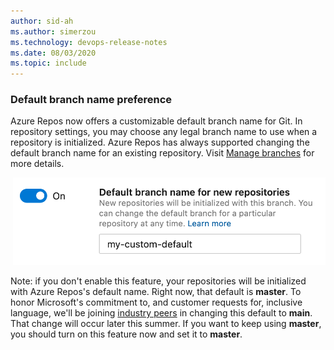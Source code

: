 ```yaml
---
author: sid-ah
ms.author: simerzou
ms.technology: devops-release-notes
ms.date: 08/03/2020
ms.topic: include
---
```


### Default branch name preference

Azure Repos now offers a customizable default branch name for Git. In repository settings, you may choose any legal branch name to use when a repository is initialized. Azure Repos has always supported changing the default branch name for an existing repository. Visit [Manage branches](https://docs.microsoft.com/azure/devops/repos/git/manage-your-branches?view=azure-devops) for more details.  

&nbsp;<img src="../../media/173-pipelines-1-0.png" alt='default-branch-name' width="500">

Note: if you don't enable this feature, your repositories will be initialized with Azure Repos's default name. Right now, that default is **master**. To honor Microsoft's commitment to, and customer requests for, inclusive language, we'll be joining [industry peers](https://github.com/github/renaming) in changing this default to **main**. That change will occur later this summer. If you want to keep using **master**, you should turn on this feature now and set it to **master**.